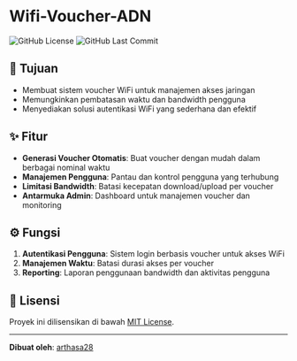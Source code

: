 # Wifi-Voucher-ADN

![GitHub License](https://img.shields.io/github/license/arthasa28/Wifi-Voucher-ADN?style=flat-square)
![GitHub Last Commit](https://img.shields.io/github/last-commit/arthasa28/Wifi-Voucher-ADN?style=flat-square)

## 🎯 Tujuan
- Membuat sistem voucher WiFi untuk manajemen akses jaringan
- Memungkinkan pembatasan waktu dan bandwidth pengguna
- Menyediakan solusi autentikasi WiFi yang sederhana dan efektif

## ✨ Fitur
- **Generasi Voucher Otomatis**: Buat voucher dengan mudah dalam berbagai nominal waktu
- **Manajemen Pengguna**: Pantau dan kontrol pengguna yang terhubung
- **Limitasi Bandwidth**: Batasi kecepatan download/upload per voucher
- **Antarmuka Admin**: Dashboard untuk manajemen voucher dan monitoring

## ⚙️ Fungsi
1. **Autentikasi Pengguna**: Sistem login berbasis voucher untuk akses WiFi
2. **Manajemen Waktu**: Batasi durasi akses per voucher
3. **Reporting**: Laporan penggunaan bandwidth dan aktivitas pengguna

## 📜 Lisensi
Proyek ini dilisensikan di bawah [MIT License](LICENSE).

---
**Dibuat oleh**: [arthasa28](https://github.com/arthasa28)
